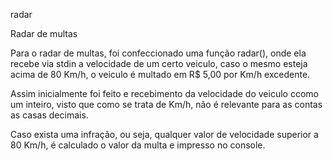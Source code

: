 radar

Radar de multas

Para o radar de multas, foi confeccionado uma função radar(), onde ela recebe via stdin a velocidade de um certo veiculo, caso o mesmo esteja acima de 80 Km/h, o veiculo é multado em R$ 5,00 por Km/h excedente.

Assim inicialmente foi feito e recebimento da velocidade do veiculo ccomo um inteiro, visto que como se trata de Km/h, não é relevante para as contas as casas decimais.

Caso exista uma infração, ou seja, qualquer valor de velocidade superior a 80 Km/h, é calculado o valor da multa e impresso no console.